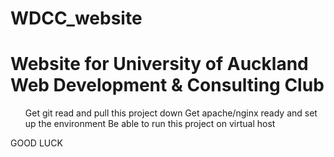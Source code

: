 # WDCC_website
<h1>Website for University of Auckland Web Development &amp; Consulting Club</h1>

<ul>
	Get git read and pull this project down
	Get apache/nginx ready and set up the environment
	Be able to run this project on virtual host
</ul>

GOOD LUCK
